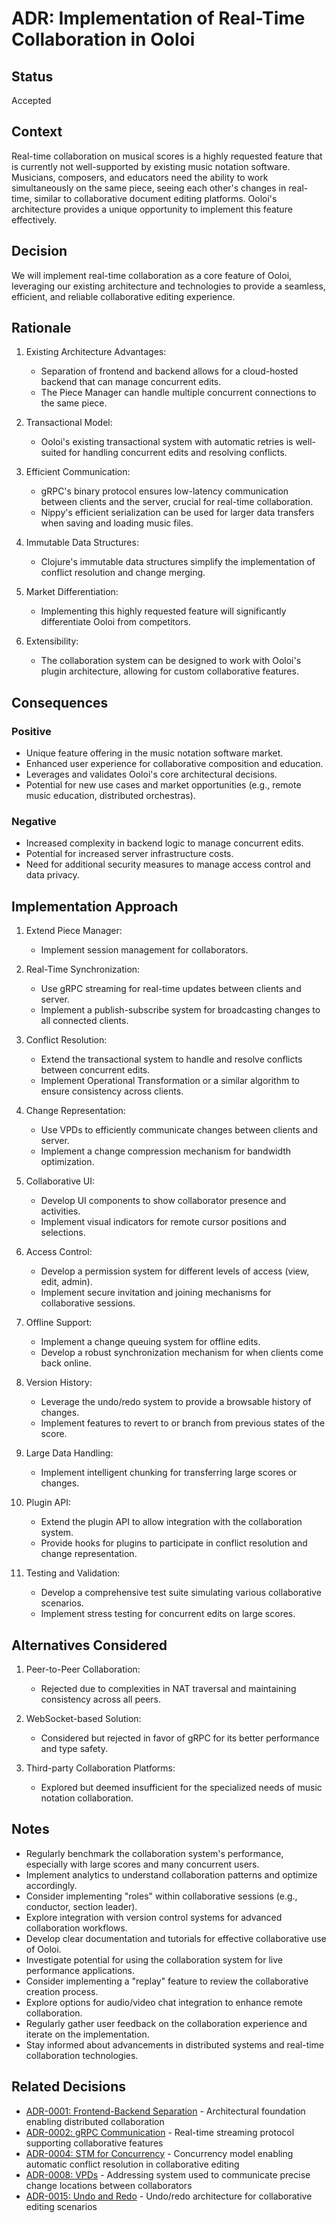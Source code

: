# ADR: Implementation of Real-Time Collaboration in Ooloi

## Status

Accepted

## Context

Real-time collaboration on musical scores is a highly requested feature that is currently not well-supported by existing music notation software. Musicians, composers, and educators need the ability to work simultaneously on the same piece, seeing each other's changes in real-time, similar to collaborative document editing platforms. Ooloi's architecture provides a unique opportunity to implement this feature effectively.

## Decision

We will implement real-time collaboration as a core feature of Ooloi, leveraging our existing architecture and technologies to provide a seamless, efficient, and reliable collaborative editing experience.

## Rationale

1. Existing Architecture Advantages:
   - Separation of frontend and backend allows for a cloud-hosted backend that can manage concurrent edits.
   - The Piece Manager can handle multiple concurrent connections to the same piece.

2. Transactional Model:
   - Ooloi's existing transactional system with automatic retries is well-suited for handling concurrent edits and resolving conflicts.

3. Efficient Communication:
   - gRPC's binary protocol ensures low-latency communication between clients and the server, crucial for real-time collaboration.
   - Nippy's efficient serialization can be used for larger data transfers when saving and loading music files.

4. Immutable Data Structures:
   - Clojure's immutable data structures simplify the implementation of conflict resolution and change merging.

5. Market Differentiation:
   - Implementing this highly requested feature will significantly differentiate Ooloi from competitors.

6. Extensibility:
   - The collaboration system can be designed to work with Ooloi's plugin architecture, allowing for custom collaborative features.

## Consequences

### Positive

- Unique feature offering in the music notation software market.
- Enhanced user experience for collaborative composition and education.
- Leverages and validates Ooloi's core architectural decisions.
- Potential for new use cases and market opportunities (e.g., remote music education, distributed orchestras).

### Negative

- Increased complexity in backend logic to manage concurrent edits.
- Potential for increased server infrastructure costs.
- Need for additional security measures to manage access control and data privacy.

## Implementation Approach

1. Extend Piece Manager:
   - Implement session management for collaborators.

2. Real-Time Synchronization:
   - Use gRPC streaming for real-time updates between clients and server.
   - Implement a publish-subscribe system for broadcasting changes to all connected clients.

3. Conflict Resolution:
   - Extend the transactional system to handle and resolve conflicts between concurrent edits.
   - Implement Operational Transformation or a similar algorithm to ensure consistency across clients.

4. Change Representation:
   - Use VPDs to efficiently communicate changes between clients and server.
   - Implement a change compression mechanism for bandwidth optimization.

5. Collaborative UI:
   - Develop UI components to show collaborator presence and activities.
   - Implement visual indicators for remote cursor positions and selections.

6. Access Control:
   - Develop a permission system for different levels of access (view, edit, admin).
   - Implement secure invitation and joining mechanisms for collaborative sessions.

7. Offline Support:
   - Implement a change queuing system for offline edits.
   - Develop a robust synchronization mechanism for when clients come back online.

8. Version History:
   - Leverage the undo/redo system to provide a browsable history of changes.
   - Implement features to revert to or branch from previous states of the score.

9. Large Data Handling:
   - Implement intelligent chunking for transferring large scores or changes.

10. Plugin API:
    - Extend the plugin API to allow integration with the collaboration system.
    - Provide hooks for plugins to participate in conflict resolution and change representation.

11. Testing and Validation:
    - Develop a comprehensive test suite simulating various collaborative scenarios.
    - Implement stress testing for concurrent edits on large scores.

## Alternatives Considered

1. Peer-to-Peer Collaboration:
   - Rejected due to complexities in NAT traversal and maintaining consistency across all peers.

2. WebSocket-based Solution:
   - Considered but rejected in favor of gRPC for its better performance and type safety.

3. Third-party Collaboration Platforms:
   - Explored but deemed insufficient for the specialized needs of music notation collaboration.

## Notes

- Regularly benchmark the collaboration system's performance, especially with large scores and many concurrent users.
- Implement analytics to understand collaboration patterns and optimize accordingly.
- Consider implementing "roles" within collaborative sessions (e.g., conductor, section leader).
- Explore integration with version control systems for advanced collaboration workflows.
- Develop clear documentation and tutorials for effective collaborative use of Ooloi.
- Investigate potential for using the collaboration system for live performance applications.
- Consider implementing a "replay" feature to review the collaborative creation process.
- Explore options for audio/video chat integration to enhance remote collaboration.
- Regularly gather user feedback on the collaboration experience and iterate on the implementation.
- Stay informed about advancements in distributed systems and real-time collaboration technologies.

## Related Decisions

- [ADR-0001: Frontend-Backend Separation](0001-Frontend-Backend-Separation.md) - Architectural foundation enabling distributed collaboration
- [ADR-0002: gRPC Communication](0002-gRPC.md) - Real-time streaming protocol supporting collaborative features
- [ADR-0004: STM for Concurrency](0004-STM-for-concurrency.md) - Concurrency model enabling automatic conflict resolution in collaborative editing
- [ADR-0008: VPDs](0008-VPDs.md) - Addressing system used to communicate precise change locations between collaborators
- [ADR-0015: Undo and Redo](0015-Undo-and-Redo.md) - Undo/redo architecture for collaborative editing scenarios
